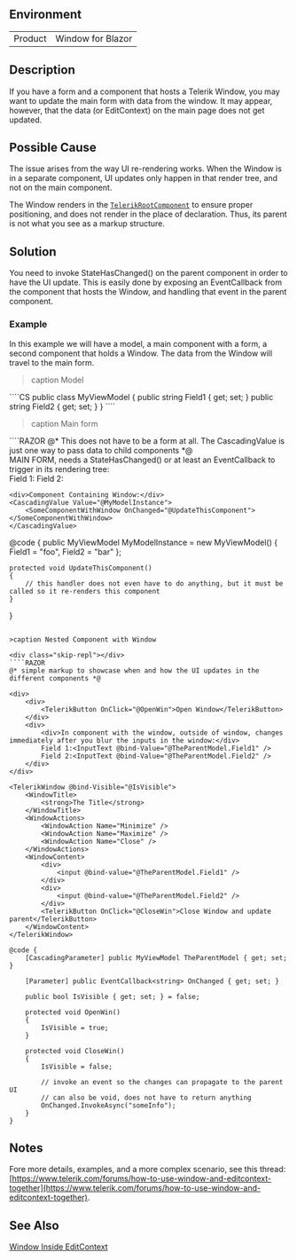 
## Environment
<table>
<tbody>
<tr>
<td>Product</td>
<td>Window for Blazor</td>
</tr>
</tbody>
</table>

## Description
If you have a form and a component that hosts a Telerik Window, you may want to update the main form with data from the window. It may appear, however, that the data (or EditContext) on the main page does not get updated.

## Possible Cause
The issue arises from the way UI re-rendering works. When the Window is in a separate component, UI updates only happen in that render tree, and not on the main component.

The Window renders in the [`TelerikRootComponent`](slug:rootcomponent-overview) to ensure proper positioning, and does not render in the place of declaration. Thus, its parent is not what you see as a markup structure.

## Solution
You need to invoke StateHasChanged() on the parent component in order to have the UI update. This is easily done by exposing an EventCallback from the component that hosts the Window, and handling that event in the parent component.

### Example

In this example we will have a model, a main component with a form, a second component that holds a Window. The data from the Window will travel to the main form.

>caption Model

<div class="skip-repl"></div>
````CS
public class MyViewModel
{
    public string Field1 { get; set; }
    public string Field2 { get; set; }
}
````

>caption Main form

<div class="skip-repl"></div>
````RAZOR
@* This does not have to be a form at all. The CascadingValue is just one way to pass data to child components *@

<EditForm Model="@MyModelInstance">
    <div>MAIN FORM, needs a StateHasChanged() or at least an EventCallback to trigger in its rendering tree:</div>
    <div>
        Field 1: <InputText @bind-Value="@MyModelInstance.Field1"></InputText>
        Field 2: <InputText @bind-Value="@MyModelInstance.Field2"></InputText>
    </div>

    <div>Component Containing Window:</div>
    <CascadingValue Value="@MyModelInstance">
        <SomeComponentWithWindow OnChanged="@UpdateThisComponent"></SomeComponentWithWindow>
    </CascadingValue>
</EditForm>

@code {
    public MyViewModel MyModelInstance = new MyViewModel() { Field1 = "foo", Field2 = "bar" };

    protected void UpdateThisComponent()
    {
        // this handler does not even have to do anything, but it must be called so it re-renders this component
    }
}
````

>caption Nested Component with Window

<div class="skip-repl"></div>
````RAZOR
@* simple markup to showcase when and how the UI updates in the different components *@

<div>
    <div>
        <TelerikButton OnClick="@OpenWin">Open Window</TelerikButton>
    </div>
    <div>
        <div>In component with the window, outside of window, changes immediately after you blur the inputs in the window:</div>
        Field 1:<InputText @bind-Value="@TheParentModel.Field1" />
        Field 2:<InputText @bind-Value="@TheParentModel.Field2" />
    </div>
</div>

<TelerikWindow @bind-Visible="@IsVisible">
    <WindowTitle>
        <strong>The Title</strong>
    </WindowTitle>
    <WindowActions>
        <WindowAction Name="Minimize" />
        <WindowAction Name="Maximize" />
        <WindowAction Name="Close" />
    </WindowActions>
    <WindowContent>
        <div>
            <input @bind-value="@TheParentModel.Field1" />
        </div>
        <div>
            <input @bind-value="@TheParentModel.Field2" />
        </div>
        <TelerikButton OnClick="@CloseWin">Close Window and update parent</TelerikButton>
    </WindowContent>
</TelerikWindow>

@code {
    [CascadingParameter] public MyViewModel TheParentModel { get; set; }

    [Parameter] public EventCallback<string> OnChanged { get; set; }

    public bool IsVisible { get; set; } = false;

    protected void OpenWin()
    {
        IsVisible = true;
    }

    protected void CloseWin()
    {
        IsVisible = false;

        // invoke an event so the changes can propagate to the parent UI
        // can also be void, does not have to return anything
        OnChanged.InvokeAsync("someInfo");
    }
}
````

## Notes

Fore more details, examples, and a more complex scenario, see this thread: [https://www.telerik.com/forums/how-to-use-window-and-editcontext-together](https://www.telerik.com/forums/how-to-use-window-and-editcontext-together).

## See Also

[Window Inside EditContext](slug:window-in-form-edit-context)
